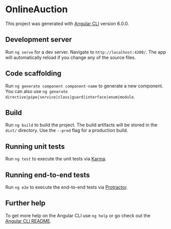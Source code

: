 # OnlineAuction

This project was generated with [Angular CLI](https://github.com/angular/angular-cli) version 6.0.0.

## Development server

Run `ng serve` for a dev server. Navigate to `http://localhost:4200/`. The app will automatically reload if you change any of the source files.

## Code scaffolding

Run `ng generate component component-name` to generate a new component. You can also use `ng generate directive|pipe|service|class|guard|interface|enum|module`.

## Build

Run `ng build` to build the project. The build artifacts will be stored in the `dist/` directory. Use the `--prod` flag for a production build.

## Running unit tests

Run `ng test` to execute the unit tests via [Karma](https://karma-runner.github.io).

## Running end-to-end tests

Run `ng e2e` to execute the end-to-end tests via [Protractor](http://www.protractortest.org/).

## Further help

To get more help on the Angular CLI use `ng help` or go check out the [Angular CLI README](https://github.com/angular/angular-cli/blob/master/README.md).

<!-- 
引用第三方库的步骤：
    1、npm install 库名 --save
    2、在 angular.json 中的build->styles增加使用的第三方库的css文件在node_modules中的路径，在scripts中添加第三方库的js文件在node_modules中的路径
    3、安装第三方库的类型描述文件，如: npm install --save-dev @types/jquery 

ng 中组件操作：
    1、创建新组件：ng g component 组件名
 -->
